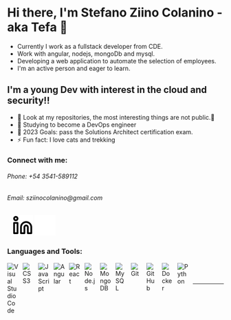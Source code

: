 # Hi there, I'm Stefano Ziino Colanino - aka Tefa 👋 

- Currently I work as a fullstack developer from CDE. 
- Work with angular, nodejs, mongoDb and mysql. 
- Developing a web application to automate the selection of employees.
- I'm an active person and eager to learn.

## I'm a young Dev with interest in the cloud and security!!

- 🔭 Look at my repositories, the most interesting things are not public.👀
- 🔄 Studying to become a DevOps engineer
- 🥅 2023 Goals: pass the Solutions Architect certification exam.
- ⚡ Fun fact: I love cats and trekking

### Connect with me:

<h6> Phone: +54 3541-589112 </h6>
<h6> Email: sziinocolanino@gmail.com </h6>

&nbsp;&nbsp;
[![website](./img/linkedin-light.svg)](https://www.linkedin.com/in/stefano-ziino-colanino-199898160/)
[![website](./img/linkedin-dark.svg)](https://www.linkedin.com/in/stefano-ziino-colanino-199898160/)
&nbsp;&nbsp;

<!-- <h6 src="https://www.linkedin.com/in/stefano-ziino-colanino-199898160/"> Linkedin: @StefanoZiinoColanino </h6> -->

### Languages and Tools:

<img align="left" alt="Visual Studio Code" width="26px" src="https://cdn.jsdelivr.net/gh/devicons/devicon/icons/vscode/vscode-original.svg" style="padding-right:10px;" />
<img align="left" alt="CSS3" width="26px" src="https://cdn.jsdelivr.net/gh/devicons/devicon/icons/css3/css3-original.svg" style="padding-right:10px;" />
<img align="left" alt="JavaScript" width="26px" src="https://cdn.jsdelivr.net/gh/devicons/devicon/icons/javascript/javascript-original.svg" style="padding-right:10px;" />
<img align="left" alt="Angular" width="26px" src="https://upload.wikimedia.org/wikipedia/commons/thumb/c/cf/Angular_full_color_logo.svg/240px-Angular_full_color_logo.svg.png" style="padding-right:10px;" />
<img align="left" alt="React" width="26px" src="https://cdn.jsdelivr.net/gh/devicons/devicon/icons/react/react-original.svg" style="padding-right:10px;" />
<img align="left" alt="Node.js" width="26px" src="https://cdn.jsdelivr.net/gh/devicons/devicon/icons/nodejs/nodejs-original.svg" style="padding-right:10px;" />
<img align="left" alt="MongoDB" width="26px" src="https://cdn.jsdelivr.net/gh/devicons/devicon/icons/mongodb/mongodb-original.svg" style="padding-right:10px;" />
<img align="left" alt="MySQL" width="26px" src="https://cdn.jsdelivr.net/gh/devicons/devicon/icons/mysql/mysql-original.svg" style="padding-right:10px;" />
<img align="left" alt="Git" width="26px" src="https://cdn.jsdelivr.net/gh/devicons/devicon/icons/git/git-original.svg" style="padding-right:10px;" />
<img align="left" alt="GitHub" width="26px" src="https://user-images.githubusercontent.com/3369400/139448065-39a229ba-4b06-434b-bc67-616e2ed80c8f.png" style="padding-right:10px;" />
<img align="left" alt="Docker" width="26px" src="https://www.svgrepo.com/show/331370/docker.svg" style="padding-right:10px;" />
<img align="left" alt="Python" width="26px" src="https://upload.wikimedia.org/wikipedia/commons/thumb/1/1f/Python_logo_01.svg/2048px-Python_logo_01.svg.png" style="padding-right:10px;" />


<br />
<br />

---
